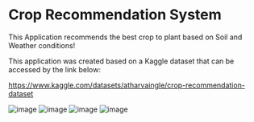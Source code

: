 # Crop Recommendation System

This Application recommends the best crop to plant based on Soil and Weather conditions!

This application was created based on a Kaggle dataset that can be accessed by the link below:

https://www.kaggle.com/datasets/atharvaingle/crop-recommendation-dataset

![image](https://github.com/MainakRepositor/CRS/assets/64016811/942af426-53de-4f9a-a0cc-dc2759292935)
![image](https://github.com/MainakRepositor/CRS/assets/64016811/9e84420c-7049-4aa2-9072-dec119c5474f)
![image](https://github.com/MainakRepositor/CRS/assets/64016811/bbaf8515-d6d5-467d-9137-d21e251852f1)
![image](https://github.com/MainakRepositor/CRS/assets/64016811/935d91bf-7dea-42ed-926e-b164c8301cf0)
